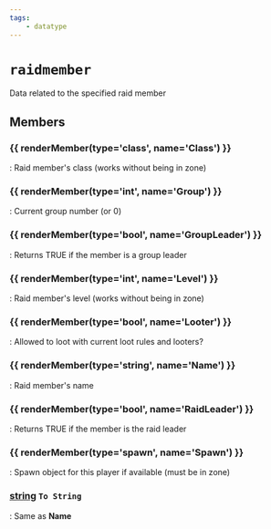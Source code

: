 ```yaml
---
tags:
    - datatype
---
```

# `raidmember`

Data related to the specified raid member

## Members

### {{ renderMember(type='class', name='Class') }}

:   Raid member's class (works without being in zone)

### {{ renderMember(type='int', name='Group') }}

:   Current group number (or 0)

### {{ renderMember(type='bool', name='GroupLeader') }}

:   Returns TRUE if the member is a group leader

### {{ renderMember(type='int', name='Level') }}

:   Raid member's level (works without being in zone)

### {{ renderMember(type='bool', name='Looter') }}

:   Allowed to loot with current loot rules and looters?

### {{ renderMember(type='string', name='Name') }}

:   Raid member's name

### {{ renderMember(type='bool', name='RaidLeader') }}

:   Returns TRUE if the member is the raid leader

### {{ renderMember(type='spawn', name='Spawn') }}

:   Spawn object for this player if available (must be in zone)

### [string][string] `To String`

:   Same as **Name**

[bool]: datatype-bool.md
[class]: datatype-class.md
[int]: datatype-int.md
[spawn]: datatype-spawn.md
[string]: datatype-string.md
